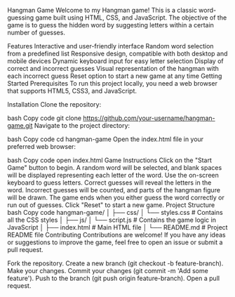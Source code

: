 Hangman Game
Welcome to my Hangman game! This is a classic word-guessing game built using HTML, CSS, and JavaScript. The objective of the game is to guess the hidden word by suggesting letters within a certain number of guesses.

Features
Interactive and user-friendly interface
Random word selection from a predefined list
Responsive design, compatible with both desktop and mobile devices
Dynamic keyboard input for easy letter selection
Display of correct and incorrect guesses
Visual representation of the hangman with each incorrect guess
Reset option to start a new game at any time
Getting Started
Prerequisites
To run this project locally, you need a web browser that supports HTML5, CSS3, and JavaScript.

Installation
Clone the repository:

bash
Copy code
git clone https://github.com/your-username/hangman-game.git
Navigate to the project directory:

bash
Copy code
cd hangman-game
Open the index.html file in your preferred web browser:

bash
Copy code
open index.html
Game Instructions
Click on the "Start Game" button to begin.
A random word will be selected, and blank spaces will be displayed representing each letter of the word.
Use the on-screen keyboard to guess letters.
Correct guesses will reveal the letters in the word.
Incorrect guesses will be counted, and parts of the hangman figure will be drawn.
The game ends when you either guess the word correctly or run out of guesses.
Click "Reset" to start a new game.
Project Structure
bash
Copy code
hangman-game/
│
├── css/
│   └── styles.css      # Contains all the CSS styles
│
├── js/
│   └── script.js       # Contains the game logic in JavaScript
│
├── index.html          # Main HTML file
│
└── README.md           # Project README file
Contributing
Contributions are welcome! If you have any ideas or suggestions to improve the game, feel free to open an issue or submit a pull request.

Fork the repository.
Create a new branch (git checkout -b feature-branch).
Make your changes.
Commit your changes (git commit -m 'Add some feature').
Push to the branch (git push origin feature-branch).
Open a pull request.
